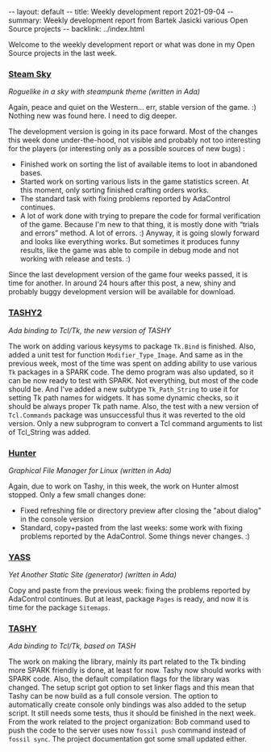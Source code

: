 -- layout: default
-- title: Weekly development report 2021-09-04
-- summary: Weekly development report from Bartek Jasicki various Open Source projects
-- backlink: ../index.html

Welcome to the weekly development report or what was done in my Open Source
projects in the last week.

### [Steam Sky](https://www.laeran.pl/repositories/steamsky)

*Roguelike in a sky with steampunk theme (written in Ada)*

Again, peace and quiet on the Western… err, stable version of the game. :)
Nothing new was found here. I need to dig deeper.

The development version is going in its pace forward. Most of the changes this
week done under-the-hood, not visible and probably not too interesting for the
players (or interesting only as a possible sources of new bugs) :

* Finished work on sorting the list of available items to loot in abandoned
  bases.
* Started work on sorting various lists in the game statistics screen. At this
  moment, only sorting finished crafting orders works.
* The standard task with fixing problems reported by AdaControl continues.
* A lot of work done with trying to prepare the code for formal verification
  of the game. Because I'm new to that thing, it is mostly done with “trials
  and errors” method. A lot of errors. :) Anyway, it is going slowly forward
  and looks like everything works. But sometimes it produces funny results,
  like the game was able to compile in debug mode and not working with release
  and tests. :)

Since the last development version of the game four weeks passed, it is time
for another. In around 24 hours after this post, a new, shiny and probably
buggy development version will be available for download.

### [TASHY2](https://www.laeran.pl/repositories/tashy2)

*Ada binding to Tcl/Tk, the new version of TASHY*

The work on adding various keysyms to package `Tk.Bind` is finished. Also,
added a unit test for function `Modifier_Type_Image`. And same as in the
previous week, most of the time was spent on adding ability to use various `Tk`
packages in a SPARK code. The demo program was also updated, so it can be now
ready to test with SPARK. Not everything, but most of the code should be. And
I've added a new subtype `Tk_Path_String` to use it for setting Tk path names
for widgets. It has some dynamic checks, so it should be always proper Tk path
name. Also, the test with a new version of `Tcl.Commands` package was
unsuccessful thus it was reverted to the old version. Only a new subprogram to
convert a Tcl command arguments to list of Tcl_String was added.

### [Hunter](https://www.laeran.pl/repositories/hunter)

*Graphical File Manager for Linux (written in Ada)*

Again, due to work on Tashy, in this week, the work on Hunter almost stopped.
Only a few small changes done:

* Fixed refreshing file or directory preview after closing the "about dialog" in
  the console version
* Standard, copy+pasted from the last weeks: some work with fixing problems
  reported by the AdaControl. Some things never changes. :)

### [YASS](https://www.laeran.pl/repositories/yass)

*Yet Another Static Site (generator) (written in Ada)*

Copy and paste from the previous week: fixing the problems reported by
AdaControl continues. But at least, package `Pages` is ready, and now it is time
for the package `Sitemaps`.

### [TASHY](https://www.laeran.pl/repositories/tashy)

*Ada binding to Tcl/Tk, based on TASH*

The work on making the library, mainly its part related to the Tk binding more
SPARK friendly is done, at least for now. Tashy now should works with SPARK
code. Also, the default compilation flags for the library was changed. The
setup script got option to set linker flags and this mean that Tashy can be now
build as a full console version. The option to automatically create console
only bindings was also added to the setup script. It still needs some tests,
thus it should be finished in the next week. From the work related to the
project organization: Bob command used to push the code to the server uses now
`fossil push` command instead of `fossil sync`. The project documentation got
some small updated either.
